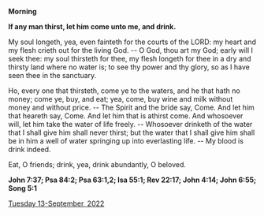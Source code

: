 **Morning**

**If any man thirst, let him come unto me, and drink.**
 
My soul longeth, yea, even fainteth for the courts of the LORD: my heart and my flesh crieth out for the living God. -- O God, thou art my God; early will I seek thee: my soul thirsteth for thee, my flesh longeth for thee in a dry and thirsty land where no water is; to see thy power and thy glory, so as I have seen thee in the sanctuary.
 
Ho, every one that thirsteth, come ye to the waters, and he that hath no money; come ye, buy, and eat; yea, come, buy wine and milk without money and without price. -- The Spirit and the bride say, Come. And let him that heareth say, Come. And let him that is athirst come. And whosoever will, let him take the water of life freely. -- Whosoever drinketh of the water that I shall give him shall never thirst; but the water that I shall give him shall be in him a well of water springing up into everlasting life. -- My blood is drink indeed.
 
Eat, O friends; drink, yea, drink abundantly, O beloved.  

**John 7:37; Psa 84:2; Psa 63:1,2; Isa 55:1; Rev 22:17; John 4:14; John 6:55; Song 5:1**

[Tuesday 13-September, 2022](https://t.me/daily_light)
